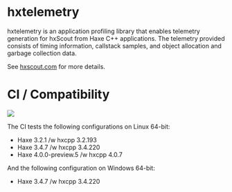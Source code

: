 hxtelemetry
===========

hxtelemetry is an application profiling library that enables telemetry generation
for hxScout from Haxe C++ applications. The telemetry provided consists of timing
information, callstack samples, and object allocation and garbage collection data.

See [hxscout.com](http://hxscout.com) for more details.

CI / Compatibility
==================

<img src="https://travis-ci.com/jcward/hxtelemetry.svg?branch=master">

The CI tests the following configurations on Linux 64-bit:

- Haxe 3.2.1 /w hxcpp 3.2.193
- Haxe 3.4.7 /w hxcpp 3.4.220
- Haxe 4.0.0-preview.5 /w hxcpp 4.0.7

And the following configuration on Windows 64-bit:
- Haxe 3.4.7 /w hxcpp 3.4.220

